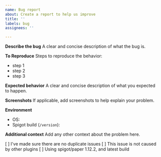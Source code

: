 ```yaml
---
name: Bug report
about: Create a report to help us improve
title: ''
labels: bug
assignees: ''

---
```


**Describe the bug**
A clear and concise description of what the bug is.

**To Reproduce**
Steps to reproduce the behavior:
 - step 1
 - step 2
 - step 3

**Expected behavior**
A clear and concise description of what you expected to happen.

**Screenshots**
If applicable, add screenshots to help explain your problem.

**Environment**
 - OS: ` `
 - Spigot build (`/version`): ` `

**Additional context**
Add any other context about the problem here.

[ ] I've made sure there are no duplicate issues
[ ] This issue is not caused by other plugins
[ ] Using spigot/paper 1.12.2, and latest build
